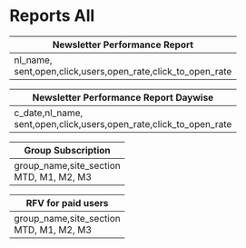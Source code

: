 # Reports All

| Newsletter Performance Report |
|-------------------------------|
| nl_name,<br>sent,open,click,users,open_rate,click_to_open_rate |


| Newsletter Performance Report Daywise|
|--------------------------------------|
| c_date,nl_name,<br>sent,open,click,users,open_rate,click_to_open_rate |


| Group Subscription |
|--------------------|
| group_name,site_section<br>MTD, M1, M2, M3 |

| RFV for paid users |
|--------------------|
| group_name,site_section<br>MTD, M1, M2, M3 |
